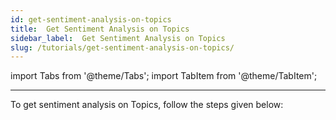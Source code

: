 ```yaml
---
id: get-sentiment-analysis-on-topics
title:  Get Sentiment Analysis on Topics
sidebar_label:  Get Sentiment Analysis on Topics
slug: /tutorials/get-sentiment-analysis-on-topics/
---
```


import Tabs from '@theme/Tabs';
import TabItem from '@theme/TabItem';

---
To get sentiment analysis on Topics, follow the steps given below:

